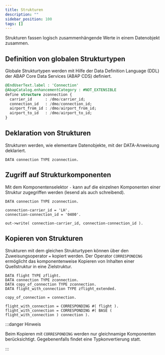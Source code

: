 ```yaml
---
title: Strukturen
description: ""
sidebar_position: 100
tags: []
---
```


Strukturen fassen logisch zusammenhängende Werte in einem Datenobjekt zusammen.

## Definition von globalen Strukturtypen

Globale Strukturtypen werden mit Hilfe der Data Definition Language (DDL) der ABAP Core Data Services (ABAP CDS) definiert.

```sql showLineNumbers
@EndUserText.label : 'Connection'
@AbapCatalog.enhancementCategory : #NOT_EXTENSIBLE
define structure zconnection {
  carrier_id      : /dmo/carrier_id;
  connection_id   : /dmo/connection_id;
  airport_from_id : /dmo/airport_from_id;
  airport_to_id   : /dmo/airport_to_id;
}
```

## Deklaration von Strukturen

Strukturen werden, wie elementare Datenobjekte, mit der DATA-Anweisung deklariert.

```abap showLineNumbers
DATA connection TYPE zconnection.
```

## Zugriff auf Strukturkomponenten

Mit dem Komponentenselektor `-` kann auf die einzelnen Komponenten einer Struktur zugegriffen werden (lesend als auch schreibend).

```abap showLineNumbers
DATA connection TYPE zconnection.

connection-carrier_id = 'LH'.
connection-connection_id = '0400'.

out->write( connection-carrier_id, connection-connection_id ).
```

## Kopieren von Strukturen

Strukturen mit dem gleichen Strukturtypen können über den Zuweisungsoperator `=` kopiert werden. Der Operator `CORRESPONDING` ermöglicht das komponentenweise Kopieren von Inhalten einer Quellstruktur in eine Zielstruktur.

```abap showLineNumbers
DATA flight TYPE zflight.
DATA connection TYPE zconnection.
DATA copy_of_connection TYPE zconnection.
DATA flight_with_connection TYPE zflight_extended.

copy_of_connection = connection.

flight_with_connection = CORRESPONDING #( flight ).
flight_with_connection = CORRESPONDING #( BASE ( flight_with_connection ) connection ).
```

:::danger Hinweis

Beim Kopieren mit `CORRESPONDING` werden nur gleichnamige Komponenten berücksichtigt. Gegebenenfalls findet eine Typkonvertierung statt.

:::
